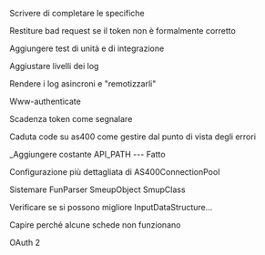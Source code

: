 Scrivere di completare le specifiche

Restiture bad request se il token non è formalmente corretto

Aggiungere test di unità e di integrazione

Aggiustare livelli dei log

Rendere i log asincroni e "remotizzarli"

Www-authenticate

Scadenza token come segnalare

Caduta code su as400 come gestire dal punto di vista degli errori

_Aggiungere costante API_PATH --- Fatto

Configurazione più dettagliata di AS400ConnectionPool

Sistemare FunParser
SmeupObject
SmupClass

Verificare se si possono migliore InputDataStructure...

Capire perché alcune schede non funzionano

OAuth 2
